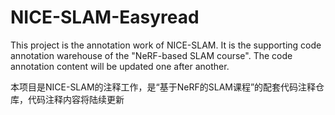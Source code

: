 # NICE-SLAM-Easyread
This project is the annotation work of NICE-SLAM. It is the supporting code annotation warehouse of the "NeRF-based SLAM course". The code annotation content will be updated one after another.


本项目是NICE-SLAM的注释工作，是“基于NeRF的SLAM课程”的配套代码注释仓库，代码注释内容将陆续更新
